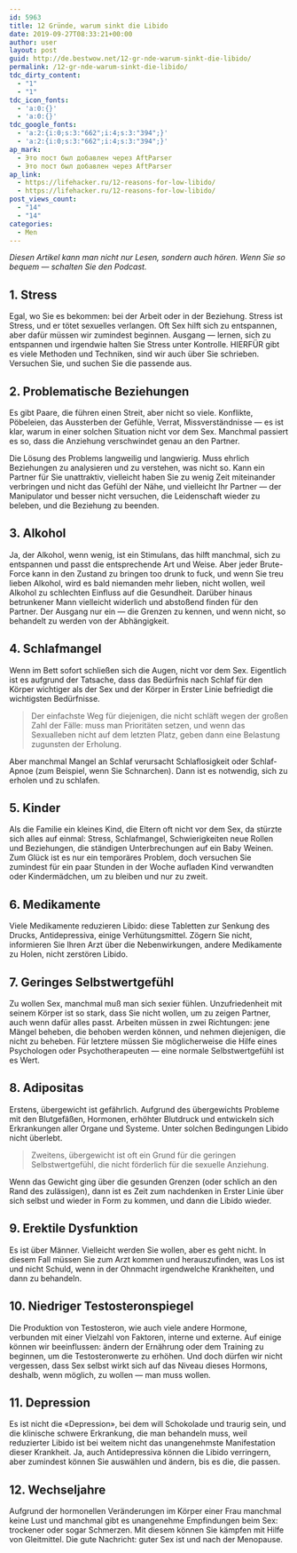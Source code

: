 ```yaml
---
id: 5963
title: 12 Gründe, warum sinkt die Libido
date: 2019-09-27T08:33:21+00:00
author: user
layout: post
guid: http://de.bestwow.net/12-gr-nde-warum-sinkt-die-libido/
permalink: /12-gr-nde-warum-sinkt-die-libido/
tdc_dirty_content:
  - "1"
  - "1"
tdc_icon_fonts:
  - 'a:0:{}'
  - 'a:0:{}'
tdc_google_fonts:
  - 'a:2:{i:0;s:3:"662";i:4;s:3:"394";}'
  - 'a:2:{i:0;s:3:"662";i:4;s:3:"394";}'
ap_mark:
  - Это пост был добавлен через AftParser
  - Это пост был добавлен через AftParser
ap_link:
  - https://lifehacker.ru/12-reasons-for-low-libido/
  - https://lifehacker.ru/12-reasons-for-low-libido/
post_views_count:
  - "14"
  - "14"
categories:
  - Men
---
```

_Diesen Artikel kann man nicht nur Lesen, sondern auch hören. Wenn Sie so bequem — schalten Sie den Podcast._

## 1. Stress

Egal, wo Sie es bekommen: bei der Arbeit oder in der Beziehung. Stress ist Stress, und er tötet sexuelles verlangen. Oft Sex hilft sich zu entspannen, aber dafür müssen wir zumindest beginnen. Ausgang — lernen, sich zu entspannen und irgendwie halten Sie Stress unter Kontrolle. HIERFÜR gibt es viele Methoden und Techniken, sind wir auch über Sie schrieben. Versuchen Sie, und suchen Sie die passende aus.

## 2. Problematische Beziehungen

Es gibt Paare, die führen einen Streit, aber nicht so viele. Konflikte, Pöbeleien, das Aussterben der Gefühle, Verrat, Missverständnisse — es ist klar, warum in einer solchen Situation nicht vor dem Sex. Manchmal passiert es so, dass die Anziehung verschwindet genau an den Partner.

Die Lösung des Problems langweilig und langwierig. Muss ehrlich Beziehungen zu analysieren und zu verstehen, was nicht so. Kann ein Partner für Sie unattraktiv, vielleicht haben Sie zu wenig Zeit miteinander verbringen und nicht das Gefühl der Nähe, und vielleicht Ihr Partner — der Manipulator und besser nicht versuchen, die Leidenschaft wieder zu beleben, und die Beziehung zu beenden.

## 3. Alkohol

Ja, der Alkohol, wenn wenig, ist ein Stimulans, das hilft manchmal, sich zu entspannen und passt die entsprechende Art und Weise. Aber jeder Brute-Force kann in den Zustand zu bringen too drunk to fuck, und wenn Sie treu lieben Alkohol, wird es bald niemanden mehr lieben, nicht wollen, weil Alkohol zu schlechten Einfluss auf die Gesundheit. Darüber hinaus betrunkener Mann vielleicht widerlich und abstoßend finden für den Partner. Der Ausgang nur ein — die Grenzen zu kennen, und wenn nicht, so behandelt zu werden von der Abhängigkeit.

## 4. Schlafmangel

Wenn im Bett sofort schließen sich die Augen, nicht vor dem Sex. Eigentlich ist es aufgrund der Tatsache, dass das Bedürfnis nach Schlaf für den Körper wichtiger als der Sex und der Körper in Erster Linie befriedigt die wichtigsten Bedürfnisse.

> Der einfachste Weg für diejenigen, die nicht schläft wegen der großen Zahl der Fälle: muss man Prioritäten setzen, und wenn das Sexualleben nicht auf dem letzten Platz, geben dann eine Belastung zugunsten der Erholung.

Aber manchmal Mangel an Schlaf verursacht Schlaflosigkeit oder Schlaf-Apnoe (zum Beispiel, wenn Sie Schnarchen). Dann ist es notwendig, sich zu erholen und zu schlafen.

## 5. Kinder

Als die Familie ein kleines Kind, die Eltern oft nicht vor dem Sex, da stürzte sich alles auf einmal: Stress, Schlafmangel, Schwierigkeiten neue Rollen und Beziehungen, die ständigen Unterbrechungen auf ein Baby Weinen. Zum Glück ist es nur ein temporäres Problem, doch versuchen Sie zumindest für ein paar Stunden in der Woche aufladen Kind verwandten oder Kindermädchen, um zu bleiben und nur zu zweit.

## 6. Medikamente

Viele Medikamente reduzieren Libido: diese Tabletten zur Senkung des Drucks, Antidepressiva, einige Verhütungsmittel. Zögern Sie nicht, informieren Sie Ihren Arzt über die Nebenwirkungen, andere Medikamente zu Holen, nicht zerstören Libido.

## 7. Geringes Selbstwertgefühl

Zu wollen Sex, manchmal muß man sich sexier fühlen. Unzufriedenheit mit seinem Körper ist so stark, dass Sie nicht wollen, um zu zeigen Partner, auch wenn dafür alles passt. Arbeiten müssen in zwei Richtungen: jene Mängel beheben, die behoben werden können, und nehmen diejenigen, die nicht zu beheben. Für letztere müssen Sie möglicherweise die Hilfe eines Psychologen oder Psychotherapeuten — eine normale Selbstwertgefühl ist es Wert.

## 8. Adipositas

Erstens, übergewicht ist gefährlich. Aufgrund des übergewichts Probleme mit den Blutgefäßen, Hormonen, erhöhter Blutdruck und entwickeln sich Erkrankungen aller Organe und Systeme. Unter solchen Bedingungen Libido nicht überlebt.

> Zweitens, übergewicht ist oft ein Grund für die geringen Selbstwertgefühl, die nicht förderlich für die sexuelle Anziehung.

Wenn das Gewicht ging über die gesunden Grenzen (oder schlich an den Rand des zulässigen), dann ist es Zeit zum nachdenken in Erster Linie über sich selbst und wieder in Form zu kommen, und dann die Libido wieder.

## 9. Erektile Dysfunktion

Es ist über Männer. Vielleicht werden Sie wollen, aber es geht nicht. In diesem Fall müssen Sie zum Arzt kommen und herauszufinden, was Los ist und nicht Schuld, wenn in der Ohnmacht irgendwelche Krankheiten, und dann zu behandeln.

## 10. Niedriger Testosteronspiegel

Die Produktion von Testosteron, wie auch viele andere Hormone, verbunden mit einer Vielzahl von Faktoren, interne und externe. Auf einige können wir beeinflussen: ändern der Ernährung oder dem Training zu beginnen, um die Testosteronwerte zu erhöhen. Und doch dürfen wir nicht vergessen, dass Sex selbst wirkt sich auf das Niveau dieses Hormons, deshalb, wenn möglich, zu wollen — man muss wollen.

## 11. Depression

Es ist nicht die «Depression», bei dem will Schokolade und traurig sein, und die klinische schwere Erkrankung, die man behandeln muss, weil reduzierter Libido ist bei weitem nicht das unangenehmste Manifestation dieser Krankheit. Ja, auch Antidepressiva können die Libido verringern, aber zumindest können Sie auswählen und ändern, bis es die, die passen.

## 12. Wechseljahre

Aufgrund der hormonellen Veränderungen im Körper einer Frau manchmal keine Lust und manchmal gibt es unangenehme Empfindungen beim Sex: trockener oder sogar Schmerzen. Mit diesem können Sie kämpfen mit Hilfe von Gleitmittel. Die gute Nachricht: guter Sex ist und nach der Menopause.